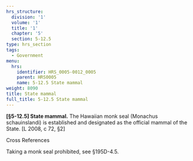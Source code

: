 ```yaml
---
hrs_structure:
  division: '1'
  volume: '1'
  title: '1'
  chapter: '5'
  section: 5-12.5
type: hrs_section
tags:
  - Government
menu:
  hrs:
    identifier: HRS_0005-0012_0005
    parent: HRS0005
    name: 5-12.5 State mammal
weight: 8090
title: State mammal
full_title: 5-12.5 State mammal
---
```

**[§5-12.5] State mammal.** The Hawaiian monk seal (Monachus schauinslandi) is established and designated as the official mammal of the State. [L 2008, c 72, §2]

Cross References

Taking a monk seal prohibited, see §195D-4.5.